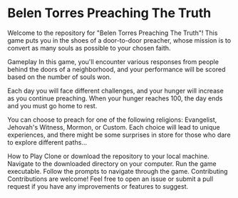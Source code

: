 # Belen Torres Preaching The Truth
Welcome to the repository for "Belen Torres Preaching The Truth"! This game puts you in the shoes of a door-to-door preacher, whose mission is to convert as many souls as possible to your chosen faith.

Gameplay
In this game, you'll encounter various responses from people behind the doors of a neighborhood, and your performance will be scored based on the number of souls won.

Each day you will face different challenges, and your hunger will increase as you continue preaching. When your hunger reaches 100, the day ends and you must go home to rest.

You can choose to preach for one of the following religions: Evangelist, Jehovah's Witness, Mormon, or Custom. Each choice will lead to unique experiences, and there might be some surprises in store for those who dare to explore different paths...

How to Play
Clone or download the repository to your local machine.
Navigate to the downloaded directory on your computer.
Run the game executable.
Follow the prompts to navigate through the game.
Contributing
Contributions are welcome! Feel free to open an issue or submit a pull request if you have any improvements or features to suggest.

